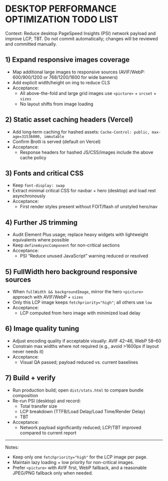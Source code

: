 # DESKTOP PERFORMANCE OPTIMIZATION TODO LIST

Context: Reduce desktop PageSpeed Insights (PSI) network payload and improve LCP, TBT. Do not commit automatically; changes will be reviewed and committed manually.

## 1) Expand responsive images coverage
- Map additional large images to responsive sources (AVIF/WebP: 600/900/1200 or 768/1200/1600 for wide banners)
- Add explicit width/height on img to reduce CLS
- Acceptance:
  - All above-the-fold and large grid images use `<picture>` + `srcset` + `sizes`
  - No layout shifts from image loading

## 2) Static asset caching headers (Vercel)
- Add long‑term caching for hashed assets: `Cache-Control: public, max-age=31536000, immutable`
- Confirm Brotli is served (default on Vercel)
- Acceptance:
  - Response headers for hashed JS/CSS/images include the above cache policy

## 3) Fonts and critical CSS
- Keep `font-display: swap`
- Extract minimal critical CSS for navbar + hero (desktop) and load rest asynchronously
- Acceptance:
  - First render styles present without FOIT/flash of unstyled hero/nav

## 4) Further JS trimming
- Audit Element Plus usage; replace heavy widgets with lightweight equivalents where possible
- Keep `defineAsyncComponent` for non-critical sections
- Acceptance:
  - PSI “Reduce unused JavaScript” warning reduced or resolved

## 5) FullWidth hero background responsive sources
- When `fullWidth && backgroundImage`, mirror the hero `<picture>` approach with AVIF/WebP + `sizes`
- Only this LCP image keeps `fetchpriority="high"`; all others use `low`
- Acceptance:
  - LCP computed from hero image with minimized load delay

## 6) Image quality tuning
- Adjust encoding quality if acceptable visually: AVIF 42–46, WebP 58–60
- Constrain max widths where not required (e.g., avoid >1600px if layout never needs it)
- Acceptance:
  - Visual QA passed; payload reduced vs. current baselines

## 7) Build + verify
- Run production build; open `dist/stats.html` to compare bundle composition
- Re-run PSI (desktop) and record:
  - Total transfer size
  - LCP breakdown (TTFB/Load Delay/Load Time/Render Delay)
  - TBT
- Acceptance:
  - Network payload significantly reduced; LCP/TBT improved compared to current report

---

Notes:
- Keep only one `fetchpriority="high"` for the LCP image per page.
- Maintain lazy loading + low priority for non-critical images.
- Prefer `<picture>` with AVIF first, WebP fallback, and a reasonable JPEG/PNG fallback only when needed.

